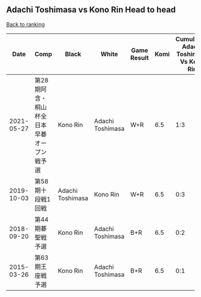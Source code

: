 ## Adachi Toshimasa vs Kono Rin Head to head

[Back to ranking](../../index.md)




| **Date** | **Comp** | **Black** | **White** | **Game Result** | **Komi** | **Cumulative Adachi Toshimasa Vs Kono Rin** | **Adachi Toshimasa Streak** | **Kono Rin Streak** | 
| --- | --- | --- | --- | --- | --- | --- | --- | --- |
| 2021-05-27 | 第28期阿含・桐山杯全日本早碁オープン戦予選 | Kono Rin | Adachi Toshimasa | W+R | 6.5 | 1:3 | 1 | 0 | 
| 2019-10-03 | 第58期十段戦1回戦 | Adachi Toshimasa | Kono Rin | W+R | 6.5 | 0:3 | 0 | 3 | 
| 2018-09-20 | 第44期碁聖戦予選 | Kono Rin | Adachi Toshimasa | B+R | 6.5 | 0:2 | 0 | 2 | 
| 2015-03-26 | 第63期王座戦予選 | Kono Rin | Adachi Toshimasa | B+R | 6.5 | 0:1 | 0 | 1 |




